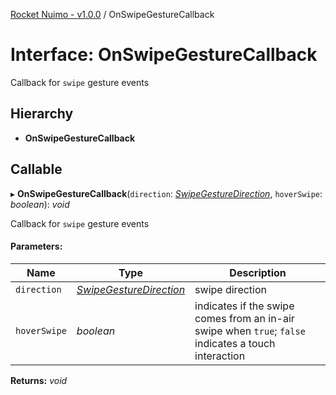 [Rocket Nuimo - v1.0.0](../README.md) / OnSwipeGestureCallback

# Interface: OnSwipeGestureCallback

Callback for `swipe` gesture events

## Hierarchy

* **OnSwipeGestureCallback**

## Callable

▸ **OnSwipeGestureCallback**(`direction`: [*SwipeGestureDirection*](../enums/swipegesturedirection.md), `hoverSwipe`: *boolean*): *void*

Callback for `swipe` gesture events

#### Parameters:

Name | Type | Description |
------ | ------ | ------ |
`direction` | [*SwipeGestureDirection*](../enums/swipegesturedirection.md) | swipe direction   |
`hoverSwipe` | *boolean* | indicates if the swipe comes from an in-air swipe when `true`; `false`                     indicates a touch interaction    |

**Returns:** *void*
